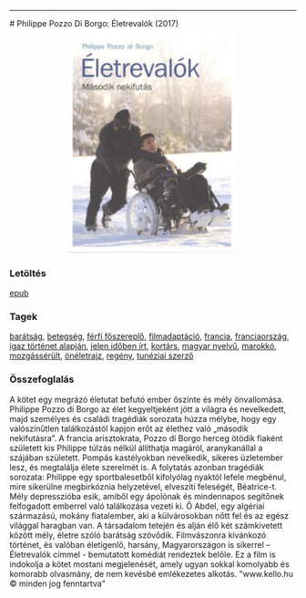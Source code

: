 <hr/>
# <a name="id_1267">Philippe Pozzo Di Borgo: Életrevalók (2017)</a>
<center><img src="https://github.com/BercziSandor/calibre_lib/raw/main/main/Philippe%20Pozzo%20Di%20Borgo/Eletrevalok%20%281267%29/cover.jpg" alt="cover" width="300"/></center>

### Letöltés
[epub](https://github.com/BercziSandor/calibre_lib/raw/main/main/Philippe%20Pozzo%20Di%20Borgo/Eletrevalok%20%281267%29/Eletrevalok%20-%20Philippe%20Pozzo%20Di%20Borgo.epub)

### Tagek
[barátság](https://github.com/berczisandor/calibre_lib/blob/main/main/_tags/bar%c3%a1ts%c3%a1g.md), [betegség](https://github.com/berczisandor/calibre_lib/blob/main/main/_tags/betegs%c3%a9g.md), [férfi főszereplő](https://github.com/berczisandor/calibre_lib/blob/main/main/_tags/f%c3%a9rfi%20f%c5%91szerepl%c5%91.md), [filmadaptáció](https://github.com/berczisandor/calibre_lib/blob/main/main/_tags/filmadapt%c3%a1ci%c3%b3.md), [francia](https://github.com/berczisandor/calibre_lib/blob/main/main/_tags/francia.md), [franciaország](https://github.com/berczisandor/calibre_lib/blob/main/main/_tags/franciaorsz%c3%a1g.md), [igaz történet alapján](https://github.com/berczisandor/calibre_lib/blob/main/main/_tags/igaz%20t%c3%b6rt%c3%a9net%20alapj%c3%a1n.md), [jelen időben írt](https://github.com/berczisandor/calibre_lib/blob/main/main/_tags/jelen%20id%c5%91ben%20%c3%adrt.md), [kortárs](https://github.com/berczisandor/calibre_lib/blob/main/main/_tags/kort%c3%a1rs.md), [magyar nyelvű](https://github.com/berczisandor/calibre_lib/blob/main/main/_tags/magyar%20nyelv%c5%b1.md), [marokkó](https://github.com/berczisandor/calibre_lib/blob/main/main/_tags/marokk%c3%b3.md), [mozgássérült](https://github.com/berczisandor/calibre_lib/blob/main/main/_tags/mozg%c3%a1ss%c3%a9r%c3%bclt.md), [önéletrajz](https://github.com/berczisandor/calibre_lib/blob/main/main/_tags/%c3%b6n%c3%a9letrajz.md), [regény](https://github.com/berczisandor/calibre_lib/blob/main/main/_tags/reg%c3%a9ny.md), [tunéziai szerző](https://github.com/berczisandor/calibre_lib/blob/main/main/_tags/tun%c3%a9ziai%20szerz%c5%91.md)

### Összefoglalás
<div>
<p>A kötet egy megrázó életutat befutó ember őszinte és mély önvallomása. Philippe Pozzo di Borgo az élet kegyeltjeként jött a világra és nevelkedett, majd személyes és családi tragédiák sorozata húzza mélybe, hogy egy valószínűtlen találkozástól kapjon erőt az élethez való „második nekifutásra”. A francia arisztokrata, Pozzo di Borgo herceg ötödik fiaként született kis Philippe túlzás nélkül állíthatja magáról, aranykanállal a szájában született. Pompás kastélyokban nevelkedik, sikeres üzletember lesz, és megtalálja élete szerelmét is. A folytatás azonban tragédiák sorozata: Philippe egy sportbalesetből kifolyólag nyaktól lefele megbénul, mire sikerülne megbirkóznia helyzetével, elveszíti feleségét, Béatrice-t. Mély depresszióba esik, amiből egy ápolónak és mindennapos segítőnek felfogadott emberrel való találkozása vezeti ki. Ő Abdel, egy algériai származású, mokány fiatalember, aki a külvárosokban nőtt fel és az egész világgal haragban van. A társadalom tetején és alján élő két számkivetett között mély, életre szóló barátság szövődik. Filmvászonra kívánkozó történet, és valóban életigenlő, harsány, Magyarországon is sikerrel – Életrevalók címmel - bemutatott komédiát rendeztek belőle. Ez a film is indokolja a kötet mostani megjelenését, amely ugyan sokkal komolyabb és komorabb olvasmány, de nem kevésbé emlékezetes alkotás. "www.kello.hu © minden jog fenntartva"</p></div>


